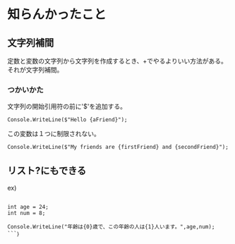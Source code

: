 # 知らんかったこと

## 文字列補間

定数と変数の文字列から文字列を作成するとき、+でやるよりいい方法がある。  
それが文字列補間。

### つかいかた

文字列の開始引用符の前に'$'を追加する。
```
Console.WriteLine($"Hello {aFriend}");
```

この変数は１つに制限されない。

```
Console.WriteLine($"My friends are {firstFriend} and {secondFriend}");
```

## リスト?にもできる

ex)

```

int age = 24;
int num = 8;

Console.WriteLine("年齢は{0}歳で、この年齢の人は{1}人います。",age,num);
```｝
